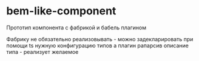 # bem-like-component

Прототип компонента с фабрикой и бабель плагином

Фабрику не обязательно реализовывать - можно задекларировать при помощи ts нужную конфигурацию типов а плагин рапарсив описание типа - реализует желаемое
